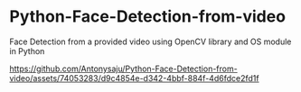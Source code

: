 # Python-Face-Detection-from-video
Face Detection from a provided video using OpenCV library and OS module in Python

https://github.com/Antonysaju/Python-Face-Detection-from-video/assets/74053283/d9c4854e-d342-4bbf-884f-4d6fdce2fd1f
